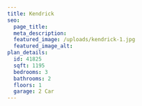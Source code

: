 ```yaml
---
title: Kendrick
seo:
  page_title:
  meta_description:
  featured_image: /uploads/kendrick-1.jpg
  featured_image_alt:
plan_details:
  id: 41825
  sqft: 1195
  bedrooms: 3
  bathrooms: 2
  floors: 1
  garage: 2 Car
---
```

